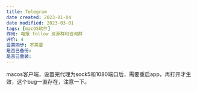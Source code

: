 ```yaml
---
title: Telegram
date created: 2023-01-04
date modified: 2023-03-01
tags: [macOS软件]
作用: 电报 follow 资源群和咨询群
评价: 4
设置同步: 不需要
是否已备份:
是否已重装:
---
```


macos客户端，设置完代理为sock5和1080端口后，需要重启app，再打开才生效，这个bug一直存在，注意一下。
